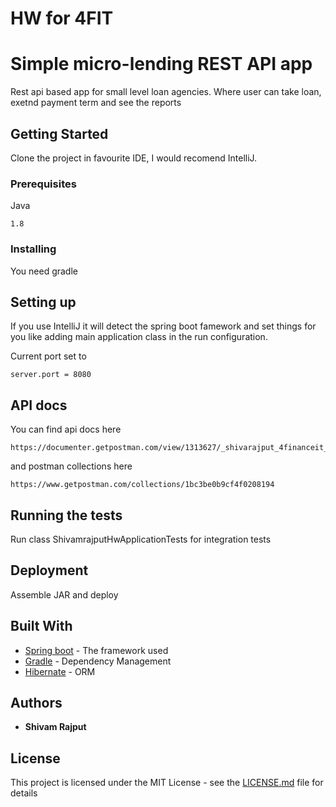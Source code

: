 # HW for 4FIT 

# Simple micro-lending REST API app

Rest api based app for small level loan agencies. Where user can take loan, exetnd payment term and see the reports 

## Getting Started

Clone the project in favourite IDE, I would recomend IntelliJ.

### Prerequisites

Java 

```
1.8
```

### Installing

You need gradle

## Setting up

If you use IntelliJ it will detect the spring boot famework and set things for you like adding main application
class in the run configuration.

Current port set to 

```
server.port = 8080
```
## API docs 

You can find api docs here 

```
https://documenter.getpostman.com/view/1313627/_shivarajput_4financeit_hw_postman_api/7TDmvZa
```
and postman collections here 

```
https://www.getpostman.com/collections/1bc3be0b9cf4f0208194
```

## Running the tests

Run class ShivamrajputHwApplicationTests for integration tests


## Deployment

Assemble JAR and deploy

## Built With

* [Spring boot](https://projects.spring.io/spring-boot/) - The framework used
* [Gradle](https://gradle.org) - Dependency Management
* [Hibernate](http://hibernate.org/) - ORM



## Authors

* **Shivam Rajput** 


## License

This project is licensed under the MIT License - see the [LICENSE.md](LICENSE.md) file for details





